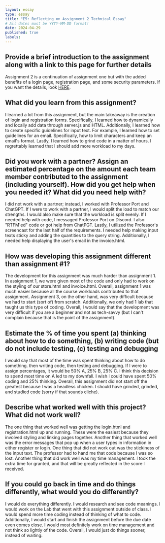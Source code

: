 ```yaml
---
layout: essay
type: essay
title: "E5: Reflecting on Assignment 2 Technical Essay"
# All dates must be YYYY-MM-DD format!
date: 2024-04-29
published: true
labels:
---
```



## Provide a brief introduction to the assignment along with a link to this page for further details

 Assignment 2 is a continuation of assignment one but with the added benefits of a login page, registration page, and some security parameters. If you want the details, look [HERE](https://dport96.github.io/ITM352/morea/150.Assignment2/experience-Assignment2.html).



## What did you learn from this assignment?
 
 I learned a lot from this assignment, but the main takeaway is the creation of login and registration forms. Specifically, I learned how to dynamically and locally add data through server.js and HTML. Additionally, I learned how to create specific guidelines for input text. For example, I learned how to set guidelines for an email. Specifically, how to limit characters and keep an email's format. Lastly, I learned how to grind code in a matter of hours. I regrettably learned that I should add more workload to my days. 



## Did you work with a partner? Assign an estimated percentage on the amount each team member contributed to the assignment (including yourself). How did you get help when you needed it? What did you need help with?

I did not work with a partner; instead, I worked with Professor Port and ChatGPT. If I were to work with a partner, I would split the load to match our strengths. I would also make sure that the workload is split evenly. If I needed help with code, I messaged Professor Port on Discord. I also "RTFM'ed" code or got help from ChatPGT. Lastly, I utilized the Professor's screencast for the last half of the requirements.  I needed help making input texts sticky and adding the quantities to the query string. Additionally, I needed help displaying the user's email in the invoice.html. 



## How was developing this assignment different than assignment #1?

The development for this assignment was much harder than assignment 1. In assignment 1, we were given most of the code and only had to work on the styling of our store.html and invoice.html. Overall, assignment 1 was much easier because all the course workloads contributed to that assignment. Assignment 3, on the other hand, was very difficult because we had to start (sort of) from scratch. Additionally, we only had 1 lab that taught us this type of coding. Overall, I would say that the development was very difficult if you are a beginner and not as tech-savvy (but I can't complain because that is the point of the assignment). 



## Estimate the % of time you spent (a) thinking about how to do something, (b) writing code (but do not include testing, (c) testing and debugging

I would say that most of the time was spent thinking about how to do something. then writing code, then testing and debugging. If I were to assign percentages, it would be 50% A, 25% B, 25% C. I think this decision to spend most time on A led to my downfall. I wish I could have spent 50% coding and 25% thinking. Overall, this assignment did not start off the greatest because I was a headless chicken. I should have grinded, grinded, and studied code (sorry if that sounds cliche). 



## Describe what worked well with this project? What did not work well?

The one thing that worked well was getting the login.html and registration.html up and running. These were the easiest because they involved styling and linking pages together. Another thing that worked well was the error messages that pop up when a user types in information in either register or login. One thing that did not work out was the stickiness of the input text. The professor had to hand me that code because I was so lost. Another thing that did work well was my time management. I took the extra time for granted, and that will be greatly reflected in the score I received. 



## If you could go back in time and do things differently, what would you do differently?

I would do everything differently. I would research and see code meanings. I would work on the Lab that went with this assignment outside of class. I would spend more time coding instead of thinking of what to code. Additionally, I would start and finish the assignment before the due date even comes close. I would most definitely work on time management and not think so lightly of the code. Overall, I would just do things sooner, instead of waiting. 




